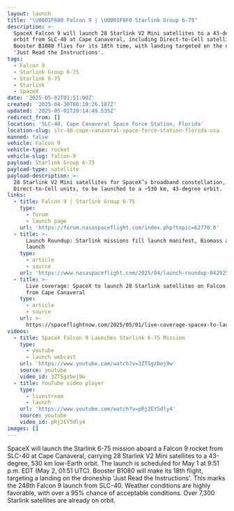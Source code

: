 ```yaml
---
layout: launch
title: "\U0001F680 Falcon 9 | \U0001F6F0 Starlink Group 6-75"
description: >-
  SpaceX Falcon 9 will launch 28 Starlink V2 Mini satellites to a 43-degree
  orbit from SLC-40 at Cape Canaveral, including Direct-to-Cell satellites.
  Booster B1080 flies for its 18th time, with landing targeted on the droneship
  'Just Read the Instructions'.
tags:
  - Falcon 9
  - Starlink Group 6-75
  - Starlink 6-75
  - Starlink
  - SpaceX
date: '2025-05-02T01:51:00Z'
created: '2025-04-30T00:10:26.187Z'
updated: '2025-05-01T20:14:49.535Z'
redirect_from: []
location: 'SLC-40, Cape Canaveral Space Force Station, Florida'
location-slug: slc-40-cape-canaveral-space-force-station-florida-usa
manned: false
vehicle: Falcon 9
vehicle-type: rocket
vehicle-slug: falcon-9
payload: Starlink Group 6-75
payload-type: satellite
payload-description: >-
  28 Starlink V2 Mini satellites for SpaceX’s broadband constellation, including
  Direct-to-Cell units, to be launched to a ~530 km, 43-degree orbit.
links:
  - title: Falcon 9 | Starlink Group 6-75
    type:
      - forum
      - launch page
    url: 'https://forum.nasaspaceflight.com/index.php?topic=62770.0'
  - title: >-
      Launch Roundup: Starlink missions fill launch manifest, Biomass and Alpha
      launch
    type:
      - article
      - source
    url: 'https://www.nasaspaceflight.com/2025/04/launch-roundup-042925/'
  - title: >-
      Live coverage: SpaceX to launch 28 Starlink satellites on Falcon 9 rocket
      from Cape Canaveral
    type:
      - article
      - source
    url: >-
      https://spaceflightnow.com/2025/05/01/live-coverage-spacex-to-launch-28-starlink-satellites-on-falcon-9-rocket-from-cape-canaveral-3/
videos:
  - title: SpaceX Falcon 9 Launches Starlink 6-75 Mission
    type:
      - youtube
      - launch webcast
    url: 'https://www.youtube.com/watch?v=3ZTSgzbej9w'
    source: youtube
    video_id: 3ZTSgzbej9w
  - title: YouTube video player
    type:
      - livestream
      - launch
    url: 'https://www.youtube.com/watch?v=pRj2EY5dly4'
    source: youtube
    video_id: pRj2EY5dly4
images: []
---
```

SpaceX will launch the Starlink 6-75 mission aboard a Falcon 9 rocket from SLC-40 at Cape Canaveral, carrying 28 Starlink V2 Mini satellites to a 43-degree, 530 km low-Earth orbit. The launch is scheduled for May 1 at 9:51 p.m. EDT (May 2, 01:51 UTC). Booster B1080 will make its 18th flight, targeting a landing on the droneship 'Just Read the Instructions'. This marks the 248th Falcon 9 launch from SLC-40. Weather conditions are highly favorable, with over a 95% chance of acceptable conditions. Over 7,300 Starlink satellites are already on orbit.
